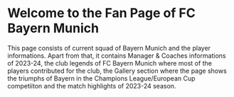 <h1>Welcome to the Fan Page of FC Bayern Munich</h1>

This page consists of current squad of Bayern Munich and the player informations. Apart from that, it contains Manager & Coaches informations of 2023-24, the club legends of FC Bayern Munich where most of the players contributed for the club, the Gallery section where the page shows the triumphs of Bayern in the  Champions League/European Cup competiiton and the match highlights of 2023-24 season. 

